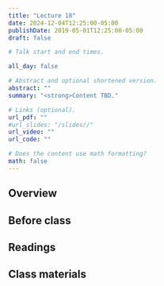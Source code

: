 ```yaml
---
title: "Lecture 18"
date: 2024-12-04T12:25:00-05:00
publishDate: 2019-05-01T12:25:00-05:00
draft: false

# Talk start and end times.

all_day: false

# Abstract and optional shortened version.
abstract: ""
summary: "<strong>Content TBD."

# Links (optional).
url_pdf: ""
#url_slides: "/slides//"
url_video: ""
url_code: ""

# Does the content use math formatting?
math: false
---
```




## Overview


## Before class


## Readings


## Class materials


